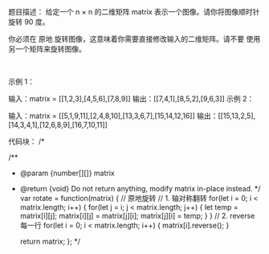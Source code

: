 题目描述：
给定一个 n × n 的二维矩阵 matrix 表示一个图像。请你将图像顺时针旋转 90 度。

你必须在 原地 旋转图像，这意味着你需要直接修改输入的二维矩阵。请不要 使用另一个矩阵来旋转图像。

 

示例 1：


输入：matrix = [[1,2,3],[4,5,6],[7,8,9]]
输出：[[7,4,1],[8,5,2],[9,6,3]]
示例 2：


输入：matrix = [[5,1,9,11],[2,4,8,10],[13,3,6,7],[15,14,12,16]]
输出：[[15,13,2,5],[14,3,4,1],[12,6,8,9],[16,7,10,11]]
 
代码块：
/*

/**
 * @param {number[][]} matrix
 * @return {void} Do not return anything, modify matrix in-place instead.
 */
var rotate = function(matrix) {
    // 原地旋转 
    // 1. 轴对称翻转
    for(let i = 0; i < matrix.length; i++) {
        for(let j = i; j < matrix.length; j++) {
            let temp = matrix[i][j];
            matrix[i][j] = matrix[j][i];
            matrix[j][i] = temp;
        }
    }
    // 2. reverse每一行
    for(let i = 0; i < matrix.length; i++) {
        matrix[i].reverse();
    }

    return matrix;
};
*/
